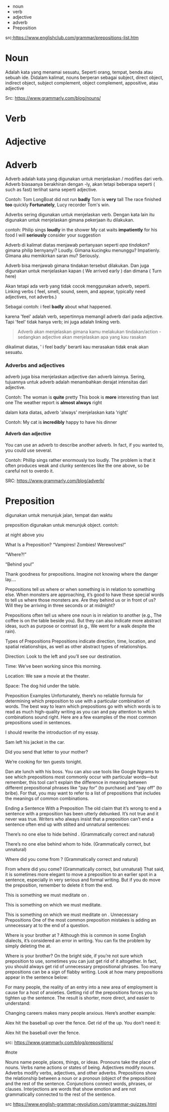 - noun 
- verb 
- adjective
- adverb 
- Preposition 

src;https://www.englishclub.com/grammar/prepositions-list.htm

# Noun
Adalah kata yang menamai sesuatu, Seperti orang, tempat, benda atau sebuah ide. 
Didalam kalimat, nouns berperan sebagai subject, direct object, indirect object, 
subject complement, object complement, appositive, atau adjective 

Src: https://www.grammarly.com/blog/nouns/ 

# Verb 

# Adjective 

# Adverb 

Adverb adalah kata yang digunakan untuk menjelaskan / modifies dari verb. 
Adverb biasaanya berakhiran dengan -ly, akan tetapi beberapa seperti ( such as fast)
terlihat sama seperti adjective. 

Contoh:
Tom LongBoat did not run **badly**
Tom is **very** tall 
The race finished **too** quickly 
**Fortunately**, Lucy recorder Tom's win. 

Adverbs sering digunakan untuk menjelaskan verb. Dengan kata lain itu digunakan untuk 
menjelaskan gimana pekerjaan itu dilakukan. 

contoh: 
Philip sings **loudly** in the shower 
My cat waits **impatiently** for his food
I will **seriously** consider your suggestion

Adverb di kalimat diatas menjawab pertanyaan seperti *apa tindakan?* gimana philip bernyanyi?
Loudly. Gimana kucingku menunggu? Impatienly. Gimana aku memikirkan saran mu? Seriously. 

Adverb bisa menjawab gimana tindakan tersebut dilakukan. Dan juga digunakan untuk menjelaskan 
kapan ( We arrived early ) dan dimana ( Turn here)

Akan tetapi ada verb yang tidak cocok menggunakan adverb, seperti. Linking verbs 
( feel, smell, sound, seem, and appear, typically need adjectives, not adverbs.)

Sebagai contoh:
i feel **badly** about what happened. 

karena 'feel' adalah verb, sepertinnya memangil adverb dari pada adjective. Tapi 
'feel' tidak hanya verb; ini juga adalah linking verb. 
> Adverb akan menjelaskan gimana kamu melakukan tindakan/action - sedangkan adjective akan menjelaskan apa yang kau rasakan 

dikalimat diatas, ' i feel badly' berarti kau merasakan tidak enak akan sesuatu. 

### Adverbs and adjectives 
adverb juga bisa menjelaskan adjective dan adverb lainnya. Sering, tujuannya untuk 
adverb adalah menambahkan derajat intensitas dari adjective. 

Contoh: 
The woman is **quite** pretty 
This book is **more** interesting than last one 
The weather report is **almost always** right

dalam kata diatas, adverb 'always' menjelaskan kata 'right'

Contoh: 
My cat is **incredibly** happy to have his dinner

#### Adverb dan adjective 
You can use an adverb to describe another adverb. In fact, if you wanted to, you could use several.

Contoh: Phillip sings rather enormously too loudly.
The problem is that it often produces weak and clunky sentences like the one above, so be careful not to overdo it.

SRC: https://www.grammarly.com/blog/adverb/

# Preposition 

digunakan untuk menunjuk jalan, tempat dan waktu

preposition digunakan untuk menunjuk object. 
contoh:

at night
above you


What Is a Preposition?
“Vampires! Zombies! Werewolves!”

“Where?!”

“Behind you!”

Thank goodness for prepositions. Imagine not knowing where the danger lay….

Prepositions tell us where or when something is in relation to something else. When monsters are approaching, it’s good to have these special words to tell us where those monsters are. Are they behind us or in front of us? Will they be arriving in three seconds or at midnight?

Prepositions often tell us where one noun is in relation to another (e.g., The coffee is on the table beside you). But they can also indicate more abstract ideas, such as purpose or contrast (e.g., We went for a walk despite the rain).

Types of Prepositions
Prepositions indicate direction, time, location, and spatial relationships, as well as other abstract types of relationships.

Direction: Look to the left and you’ll see our destination.

Time: We’ve been working since this morning.

Location: We saw a movie at the theater.

Space: The dog hid under the table.

Preposition Examples
Unfortunately, there’s no reliable formula for determining which preposition to use with a particular combination of words. The best way to learn which prepositions go with which words is to read as much high-quality writing as you can and pay attention to which combinations sound right. Here are a few examples of the most common prepositions used in sentences.


I should rewrite the introduction of my essay.

Sam left his jacket in the car.

Did you send that letter to your mother?

We’re cooking for ten guests tonight.

Dan ate lunch with his boss.
You can also use tools like Google Ngrams to see which prepositions most commonly occur with particular words—but remember, this tool can’t explain the difference in meaning between different prepositional phrases like “pay for” (to purchase) and “pay off” (to bribe). For that, you may want to refer to a list of prepositions that includes the meanings of common combinations.

Ending a Sentence With a Preposition
The old claim that it’s wrong to end a sentence with a preposition has been utterly debunked. It’s not true and it never was true. Writers who always insist that a preposition can’t end a sentence often end up with stilted and unnatural sentences:


There’s no one else to hide behind . (Grammatically correct and natural)

There’s no one else behind whom to hide. (Grammatically correct, but unnatural)

Where did you come from ? (Grammatically correct and natural)

From where did you come? (Grammatically correct, but unnatural)
That said, it is sometimes more elegant to move a preposition to an earlier spot in a sentence, especially in very serious and formal writing. But if you do move the preposition, remember to delete it from the end.


This is something we must meditate on .

This is something on which we must meditate.

This is something on which we must meditate on .
Unnecessary Prepositions
One of the most common preposition mistakes is adding an unnecessary at to the end of a question.


Where is your brother at ?
Although this is common in some English dialects, it’s considered an error in writing. You can fix the problem by simply deleting the at.


Where is your brother?
On the bright side, if you’re not sure which preposition to use, sometimes you can just get rid of it altogether. In fact, you should always get rid of unnecessary prepositional phrases. Too many prepositions can be a sign of flabby writing. Look at how many prepositions appear in the sentence below:


For many people, the reality of an entry into a new area of employment is cause for a host of anxieties.
Getting rid of the prepositions forces you to tighten up the sentence. The result is shorter, more direct, and easier to understand:


Changing careers makes many people anxious.
Here’s another example:


Alex hit the baseball up over the fence.
Get rid of the up. You don’t need it:


Alex hit the baseball over the fence.

src: https://www.grammarly.com/blog/prepositions/

#note

Nouns name people, places, things, or ideas. 
Pronouns take the place of nouns. 
Verbs name actions or states of being. 
Adjectives modify nouns. 
Adverbs modify verbs, adjectives, and other adverbs.
Prepositions show the relationship between a noun or a pronoun (object of the preposition) and the rest of the sentence. 
Conjunctions connect words, phrases, or clauses. 
Interjections are words that show emotion and are not grammatically connected to the rest of the sentence.

src https://www.english-grammar-revolution.com/grammar-quizzes.html

